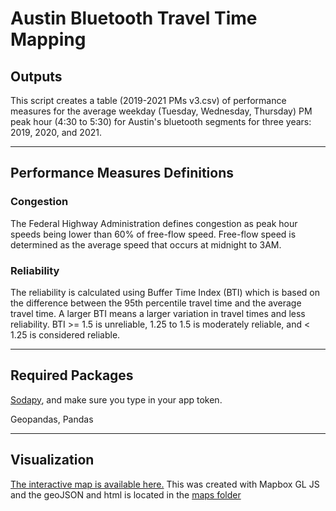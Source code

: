 # Austin Bluetooth Travel Time Mapping

## Outputs

This script creates a table (2019-2021 PMs v3.csv) of performance measures for the average weekday (Tuesday, Wednesday, Thursday) PM peak hour (4:30 to 5:30) for Austin's bluetooth segments for three years: 2019, 2020, and 2021. 

***

## Performance Measures Definitions

### Congestion

The Federal Highway Administration defines congestion as peak hour speeds being lower than 60% of free-flow speed. Free-flow speed is determined as the average speed that occurs at midnight to 3AM.

### Reliability

The reliability is calculated using Buffer Time Index (BTI) which is based on the difference between the 95th percentile travel time and the average travel time. A larger BTI means a larger variation in travel times and less reliability. BTI >= 1.5 is unreliable, 1.25 to 1.5 is moderately reliable, and < 1.25 is considered reliable. 

***

## Required Packages

[Sodapy](https://github.com/xmunoz/sodapy), and make sure you type in your app token.

Geopandas, Pandas

***

## Visualization

[The interactive map is available here.](http://modalshift.co/maps/bluetooth_map.html) This was created with Mapbox GL JS and the geoJSON and html is located in the [maps folder](https://github.com/Charlie-Henry/ModalShift/blob/master/maps/bluetooth_map.html)
